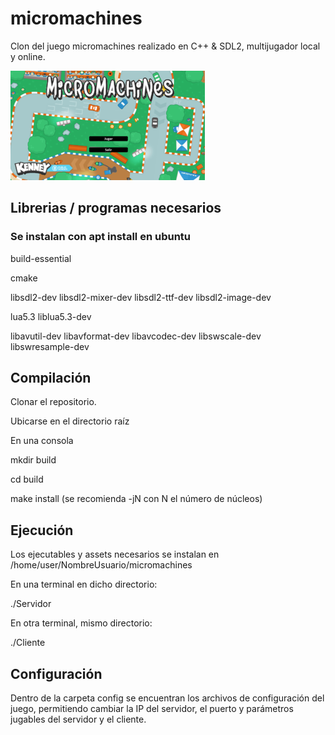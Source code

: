 # micromachines
Clon del juego micromachines realizado en C++ & SDL2, multijugador local y online.

![Alt text](screenshots/1.png?raw=true "Title")

## Librerias / programas necesarios

### Se instalan con apt install en ubuntu

build-essential

cmake

libsdl2-dev libsdl2-mixer-dev libsdl2-ttf-dev libsdl2-image-dev

lua5.3 liblua5.3-dev

libavutil-dev libavformat-dev libavcodec-dev libswscale-dev libswresample-dev

## Compilación

Clonar el repositorio.

Ubicarse en el directorio raíz

En una consola

  mkdir build

  cd build

  make install (se recomienda -jN con N el número de núcleos)
  
## Ejecución
Los ejecutables y assets necesarios se instalan en /home/user/NombreUsuario/micromachines

En una terminal en dicho directorio:
  
  ./Servidor
  
En otra terminal, mismo directorio:
  
  ./Cliente
  
## Configuración
Dentro de la carpeta config se encuentran los archivos de configuración del juego, permitiendo cambiar la IP del servidor, el puerto y parámetros jugables del servidor y el cliente.
